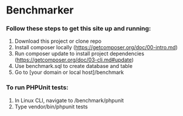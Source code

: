 # Benchmarker

### Follow these steps to get this site up and running:

1. Download this project or clone repo
2. Install composer locally (https://getcomposer.org/doc/00-intro.md)
3. Run composer update to install project dependencies (https://getcomposer.org/doc/03-cli.md#update)
4. Use benchmark.sql to create database and table
5. Go to [your domain or local host]/benchmark

### To run PHPUnit tests:
1. In Linux CLI, navigate to /benchmark/phpunit
2. Type vendor/bin/phpunit tests
